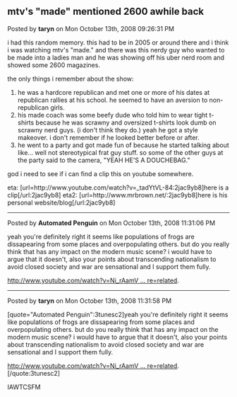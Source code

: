 ## mtv's &quot;made&quot; mentioned 2600 awhile back
Posted by **taryn** on Mon October 13th, 2008 09:26:31 PM

i had this random memory. this had to be in 2005 or around there and i think i was watching mtv's &quot;made.&quot; and there was this nerdy guy who wanted to be made into a ladies man and he was showing off his uber nerd room and showed some 2600 magazines.

the only things i remember about the show:

1) he was a hardcore republican and met one or more of his dates at republican rallies at his school. he seemed to have an aversion to non-republican girls.
2) his made coach was some beefy dude who told him to wear tight t-shirts because he was scrawny and oversized t-shirts look dumb on scrawny nerd guys. (i don't think they do.) yeah he got a style makeover. i don't remember if he looked better before or after.
3) he went to a party and got made fun of because he started talking about like... well not stereotypical frat guy stuff. so some of the other guys at the party said to the camera, &quot;YEAH HE'S A DOUCHEBAG.&quot;

god i need to see if i can find a clip this on youtube somewhere.

eta: [url=http&#58;//www&#46;youtube&#46;com/watch?v=_tadYtVL-84:2jac9yb8]here is a clip[/url:2jac9yb8]
eta2: [url=http&#58;//www&#46;mrbrown&#46;net/:2jac9yb8]here is his personal website/blog[/url:2jac9yb8]

--------------------------------------------------------------------------------

Posted by **Automated Penguin** on Mon October 13th, 2008 11:31:06 PM

yeah you're definitely right it seems like populations of frogs are dissapearing from some places and overpopulating others. but do you really think that has any impact on the modern music scene? i would have to argue that it doesn't, also your points about transcending nationalism to avoid closed society and war are sensational and I support them fully. 

<!-- m --><a class="postlink" href="http://www.youtube.com/watch?v=Ni_rAamVP2s&amp;feature=related">http://www.youtube.com/watch?v=Ni_rAamV ... re=related</a><!-- m -->.

--------------------------------------------------------------------------------

Posted by **taryn** on Mon October 13th, 2008 11:31:58 PM

[quote=&quot;Automated Penguin&quot;:3tunesc2]yeah you're definitely right it seems like populations of frogs are dissapearing from some places and overpopulating others. but do you really think that has any impact on the modern music scene? i would have to argue that it doesn't, also your points about transcending nationalism to avoid closed society and war are sensational and I support them fully. 

<!-- m --><a class="postlink" href="http://www.youtube.com/watch?v=Ni_rAamVP2s&amp;feature=related">http://www.youtube.com/watch?v=Ni_rAamV ... re=related</a><!-- m -->.[/quote:3tunesc2]
IAWTCSFM
